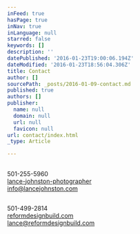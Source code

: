 ```yaml
---
inFeed: true
hasPage: true
inNav: true
inLanguage: null
starred: false
keywords: []
description: ''
datePublished: '2016-01-23T19:00:06.194Z'
dateModified: '2016-01-23T18:56:04.306Z'
title: Contact
author: []
sourcePath: _posts/2016-01-09-contact.md
published: true
authors: []
publisher:
  name: null
  domain: null
  url: null
  favicon: null
url: contact/index.html
_type: Article

---
```

## 

## 

## 

501-255-5960  
[lance-johnston-photographer][0]  
info@lancejohnston.com

## 

501-499-2814  
[reformdesignbuild.com][1]  
lance@reformdesignbuild.com

## 



[0]: https://thegrid.ai/lance-johnston-photographer/
[1]: https://thegrid.ai/reform-design-build/